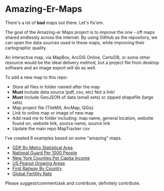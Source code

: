 Amazing-Er-Maps
===============
There's a lot of **bad** maps out there. Let's fix'em. 

The goal of the Amazing-er Maps project is to *improve* the one - off maps shared endlessly
across the internet. By using GitHub as the repository, we can open the data sources used
in these maps, while improving their cartographic quality.

An interactive map, via MapBox, ArcGIS Online, CartoDB, or some other resource
would be the ideal delivery method, but a project file from desktop software and an image export will do as well.


To add a new map to this repo:
* Store all files in folder named after the map
* **Must** include data source (pdf, csv, etc) Not a link!
* **Must** include GeoJSON of data (small sets) or zipped shapefile (large sets)
* Map project file (TileMill, ArcMap, QGis)
* Link to online map or image of new map
* Add read me to folder including: map name, general location, website found on, website link, source name, source link
* Update the main repo MapTracker csv


I've created 6 examples based on some "amazing" maps.
* [GDP By Metro Statistical Area](https://a.tiles.mapbox.com/v3/jonahadkins.hal8980h/page.html?secure=1#5/38.273/-94.438)
* [National Guard Per 1000 People](http://a.tiles.mapbox.com/v3/jonahadkins.had38d56/page.html?secure=1#4/38.99/-105.73)
* [New York Counties Per Capita Income](https://a.tiles.mapbox.com/v3/jonahadkins.hadebnoj/page.html?secure=1#7/42.852/-74.652)
* [US Peanut Growing Areas](https://a.tiles.mapbox.com/v3/jonahadkins.haepmgna/page.html?secure=1#5/37.038/-94.746)
* [First Railway By Country](https://a.tiles.mapbox.com/v3/jonahadkins.haf032e2/page.html?secure=1#4/55.40/29.18)
* [Global Fertility Rate](https://a.tiles.mapbox.com/v3/jonahadkins.haep2l7b/page.html?secure=1#3/14.69/12.83)


Please suggest/comment/ask and contribute, definitely contribute.


